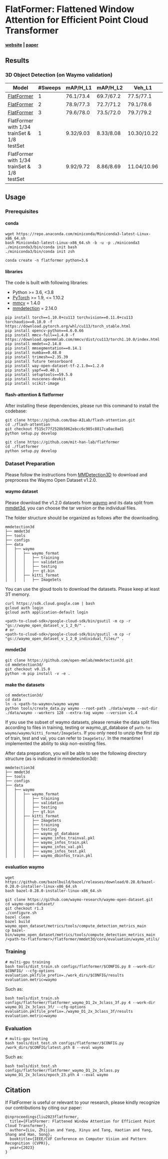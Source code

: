# FlatFormer: Flattened Window Attention for Efficient Point Cloud Transformer

#### [website](https://flatformer.mit.edu/) | [paper](https://arxiv.org/abs/2301.08739)

## Results

### 3D Object Detection (on Waymo validation)

| Model                                                        | #Sweeps | mAP/H_L1 | mAP/H_L2 | Veh_L1     | Veh_L2    | Ped_L1    | Ped_L2    | Cyc_L1    | Cyc_L2    |
| ------------------------------------------------------------ | ------- | -------- | -------- | ---------- | --------- | --------- | --------- | --------- | --------- |
| [FlatFormer](https://github.com/mit-han-lab/flatformer-dev/blob/main/configs/flatformer/flatformer_waymo_D1_2x_3class.py) | 1       | 76.1/73.4 | 69.7/67.2 | 77.5/77.1 | 69.0/68.6 | 79.6/73.0 | 71.5/65.3 | 71.3/70.1 | 68.6/67.5 |
| [FlatFormer](https://github.com/mit-han-lab/flatformer-dev/blob/main/configs/flatformer/flatformer_waymo_D1_2x_3class_2f.py) | 2       | 78.9/77.3 | 72.7/71.2 | 79.1/78.6 | 70.8/70.3 | 81.6/78.2 | 73.8/70.5 | 76.1/75.1 | 73.6/72.6 |
| [FlatFormer](https://github.com/mit-han-lab/flatformer-dev/blob/main/configs/flatformer/flatformer_waymo_D1_2x_3class_3f.py) | 3       | 79.6/78.0 | 73.5/72.0 | 79.7/79.2 | 71.4/71.0 | 82.0/78.7 | 74.5/71.3 | 77.2/76.1 | 74.7/73.7 |
| FlatFormer with 1/34 trainSet & 1/8 testSet                  | 1       | 9.32/9.03 | 8.33/8.08 | 10.30/10.22 | 8.83/8.75 | 6.24/5.68 | 5.17/4.71 | 11.43/11.20 | 10.99/10.77 |
| FlatFormer with 1/34 trainSet & 1/8 testSet                  | 3       | 9.92/9.72 | 8.86/8.69 | 11.04/10.96 | 9.48/9.41 | 6.82/6.52 | 5.66/5.42 | 11.89/11.67 | 11.45/11.23 |

## Usage

### Prerequisites

#### conda

```
wget https://repo.anaconda.com/miniconda/Miniconda3-latest-Linux-x86_64.sh
bash Miniconda3-latest-Linux-x86_64.sh -b -u -p ./miniconda3
./miniconda3/bin/conda init bash
./miniconda3/bin/conda init zsh

conda create -n flatformer python=3.6
```

#### libraries

The code is built with following libraries:

* Python >= 3.6, <3.8
* [PyTorch](https://github.com/pytorch/pytorch) >= 1.9, <= 1.10.2
* [mmcv](https://github.com/open-mmlab/mmcv) = 1.4.0
* [mmdetection](http://github.com/open-mmlab/mmdetection) = 2.14.0

```
pip install torch==1.10.0+cu113 torchvision==0.11.0+cu113 torchaudio==0.10.0 -f https://download.pytorch.org/whl/cu113/torch_stable.html
pip install opencv-python==4.6.0.66
pip install mmcv-full==1.4.0 -f https://download.openmmlab.com/mmcv/dist/cu113/torch1.10.0/index.html
pip install mmdet==2.14.0
pip install mmsegmentation==0.14.1
pip install numba==0.48.0
pip install trimesh==2.35.39
pip install future tensorboard
pip install way-open-dataset-tf-2.1.0==1.2.0
pip install yapf==0.40.1
pip install setuptools==59.5.0
pip install nuscenes-devkit
pip install scikit-image
```

#### flash-attention & flatformer

After installing these dependencies, please run this command to install the codebase:

```
git clone https://github.com/Dao-AILab/flash-attention.git
cd ./flash-attention
git checkout f515c77f2528b5062ebcc6c905c8817ca0ac0ad1
python setup.py develop

git clone https://github.com/mit-han-lab/flatformer
cd ./flatformer
python setup.py develop
```

### Dataset Preparation

Please follow the instructions from [MMDetection3D](https://github.com/open-mmlab/mmdetection3d/blob/1.0/docs/en/datasets/waymo_det.md)  to download and preprocess the Waymo Open Dataset v1.2.0.

#### waymo dataset

Please download the v1.2.0 datasets from [waymo](https://waymo.com/open/) and its data split from [mmdet3d](https://drive.google.com/drive/folders/18BVuF_RYJF0NjZpt8SnfzANiakoRMf0o), you can choose the tar version or the individual files.

The folder structure should be organized as follows after the downloading.
```
mmdetection3d
├── mmdet3d
├── tools
├── configs
├── data
│   ├── waymo
│   │   ├── waymo_format
│   │   │   ├── training
│   │   │   ├── validation
│   │   │   ├── testing
│   │   │   ├── gt.bin
│   │   ├── kitti_format
│   │   │   ├── ImageSets
```

You can use the gloud tools to download the datasets. Please keep at least 3T memory.
```
curl https://sdk.cloud.google.com | bash
gcloud auth login
gcloud auth application-default login

<path-to-cloud-sdk>/google-cloud-sdk/bin/gsutil -m cp -r "gs://waymo_open_dataset_v_1_2_0/" .
# or
<path-to-cloud-sdk>/google-cloud-sdk/bin/gsutil -m cp -r "gs://waymo_open_dataset_v_1_2_0_individual_files/" .
```

#### mmdet3d

```
git clone https://github.com/open-mmlab/mmdetection3d.git
cd mmdetection3d/
git checkout v0.15.0
python -m pip install -v -e .
```

#### make the datasets
```
cd mmdetection3d/
cd data
ln -s <path-to-waymo>/waymo waymo
python tools/create_data.py waymo --root-path ./data/waymo --out-dir ./data/waymo --workers 128 --extra-tag waymo --version v1.4
```

If you use the subset of waymo datasets, please remake the data split files according to files in training, testing or waymo_gt_database of `path-to-waymo/waymo/kitti_format/ImageSets`. If you only need to unzip the first zip of train, test and val, you can refer to `ImageSets/`. In the meantime I implemented the ability to skip non-existing files.

After data preparation, you will be able to see the following directory structure (as is indicated in mmdetection3d):

```
mmdetection3d
├── mmdet3d
├── tools
├── configs
├── data
│   ├── waymo
│   │   ├── waymo_format
│   │   │   ├── training
│   │   │   ├── validation
│   │   │   ├── testing
│   │   │   ├── gt.bin
│   │   ├── kitti_format
│   │   │   ├── ImageSets
│   │   │   ├── training
│   │   │   ├── testing
│   │   │   ├── waymo_gt_database
│   │   │   ├── waymo_infos_trainval.pkl
│   │   │   ├── waymo_infos_train.pkl
│   │   │   ├── waymo_infos_val.pkl
│   │   │   ├── waymo_infos_test.pkl
│   │   │   ├── waymo_dbinfos_train.pkl
```

#### evaluation waymo

```
wget https://github.com/bazelbuild/bazel/releases/download/0.28.0/bazel-0.28.0-installer-linux-x86_64.sh
bash bazel-0.28.0-installer-linux-x86_64.sh
 
git clone https://github.com/waymo-research/waymo-open-dataset.git
cd waymo-open-dataset/
git checkout r1.3
./configure.sh
bazel clean
bazel build waymo_open_dataset/metrics/tools/compute_detection_metrics_main
cp bazel-bin/waymo_open_dataset/metrics/tools/compute_detection_metrics_main /<path-to-flatformer>/flatformer/mmdet3d/core/evaluation/waymo_utils/
```

### Training

```
# multi-gpu training
bash tools/dist_train.sh configs/flatformer/$CONFIG.py 8 --work-dir $CONFIG/ --cfg-options evaluation.pklfile_prefix=./work_dirs/$CONFIG/results evaluation.metric=waymo
```

Such as:
```
bash tools/dist_train.sh configs/flatformer/flatformer_waymo_D1_2x_3class_3f.py 4 --work-dir waymo_D1_2x_3class_3f/ --cfg-options evaluation.pklfile_prefix=./waymo_D1_2x_3class_3f/results evaluation.metric=waymo
```

### Evaluation

```
# multi-gpu testing
bash tools/dist_test.sh configs/flatformer/$CONFIG.py /work_dirs/$CONFIG/latest.pth 8 --eval waymo
```

Such as:
```
bash tools/dist_test.sh configs/flatformer/flatformer_waymo_D1_2x_3class.py waymo_D1_2x_3class/epoch_23.pth 4 --eval waymo
```

## Citation

If FlatFormer is useful or relevant to your research, please kindly recognize our contributions by citing our paper:
```
@inproceedings{liu2023flatformer,
  title={FlatFormer: Flattened Window Attention for Efficient Point Cloud Transformer},
  author={Liu, Zhijian and Yang, Xinyu and Tang, Haotian and Yang, Shang and Han, Song},
  booktitle={IEEE/CVF Conference on Computer Vision and Pattern Recognition (CVPR)},
  year={2023}
}
```
